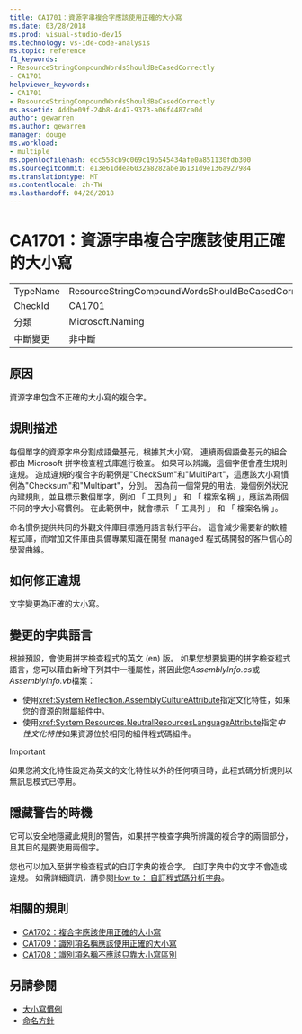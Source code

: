 ```yaml
---
title: CA1701：資源字串複合字應該使用正確的大小寫
ms.date: 03/28/2018
ms.prod: visual-studio-dev15
ms.technology: vs-ide-code-analysis
ms.topic: reference
f1_keywords:
- ResourceStringCompoundWordsShouldBeCasedCorrectly
- CA1701
helpviewer_keywords:
- CA1701
- ResourceStringCompoundWordsShouldBeCasedCorrectly
ms.assetid: 4ddbe09f-24b8-4c47-9373-a06f4487ca0d
author: gewarren
ms.author: gewarren
manager: douge
ms.workload:
- multiple
ms.openlocfilehash: ecc558cb9c069c19b545434afe0a851130fdb300
ms.sourcegitcommit: e13e61ddea6032a8282abe16131d9e136a927984
ms.translationtype: MT
ms.contentlocale: zh-TW
ms.lasthandoff: 04/26/2018
---
```

# <a name="ca1701-resource-string-compound-words-should-be-cased-correctly"></a>CA1701：資源字串複合字應該使用正確的大小寫

|||
|-|-|
|TypeName|ResourceStringCompoundWordsShouldBeCasedCorrectly|
|CheckId|CA1701|
|分類|Microsoft.Naming|
|中斷變更|非中斷|

## <a name="cause"></a>原因

資源字串包含不正確的大小寫的複合字。

## <a name="rule-description"></a>規則描述

每個單字的資源字串分割成語彙基元，根據其大小寫。 連續兩個語彙基元的組合都由 Microsoft 拼字檢查程式庫進行檢查。 如果可以辨識，這個字便會產生規則違規。 造成違規的複合字的範例是"CheckSum"和"MultiPart"，這應該大小寫慣例為"Checksum"和"Multipart"，分別。 因為前一個常見的用法，幾個例外狀況內建規則，並且標示數個單字，例如 「 工具列 」 和 「 檔案名稱 」，應該為兩個不同的字大小寫慣例。 在此範例中，就會標示 「 工具列 」 和 「 檔案名稱 」。

命名慣例提供共同的外觀文件庫目標通用語言執行平台。 這會減少需要新的軟體程式庫，而增加文件庫由具備專業知識在開發 managed 程式碼開發的客戶信心的學習曲線。

## <a name="how-to-fix-violations"></a>如何修正違規

文字變更為正確的大小寫。

## <a name="change-the-dictionary-language"></a>變更的字典語言

根據預設，會使用拼字檢查程式的英文 (en) 版。 如果您想要變更的拼字檢查程式語言，您可以藉由新增下列其中一種屬性，將因此您*AssemblyInfo.cs*或*AssemblyInfo.vb*檔案：

- 使用<xref:System.Reflection.AssemblyCultureAttribute>指定文化特性，如果您的資源的附屬組件中。
- 使用<xref:System.Resources.NeutralResourcesLanguageAttribute>指定*中性文化特性*如果資源位於相同的組件程式碼組件。

> [!IMPORTANT]
> 如果您將文化特性設定為英文的文化特性以外的任何項目時，此程式碼分析規則以無訊息模式已停用。

## <a name="when-to-suppress-warnings"></a>隱藏警告的時機

它可以安全地隱藏此規則的警告，如果拼字檢查字典所辨識的複合字的兩個部分，且其目的是要使用兩個字。

您也可以加入至拼字檢查程式的自訂字典的複合字。 自訂字典中的文字不會造成違規。 如需詳細資訊，請參閱[How to： 自訂程式碼分析字典](../code-quality/how-to-customize-the-code-analysis-dictionary.md)。

## <a name="related-rules"></a>相關的規則

- [CA1702：複合字應該使用正確的大小寫](../code-quality/ca1702-compound-words-should-be-cased-correctly.md)
- [CA1709：識別項名稱應該使用正確的大小寫](../code-quality/ca1709-identifiers-should-be-cased-correctly.md)
- [CA1708：識別項名稱不應該只靠大小寫區別](../code-quality/ca1708-identifiers-should-differ-by-more-than-case.md)

## <a name="see-also"></a>另請參閱

- [大小寫慣例](/dotnet/standard/design-guidelines/capitalization-conventions)
- [命名方針](/dotnet/standard/design-guidelines/naming-guidelines)